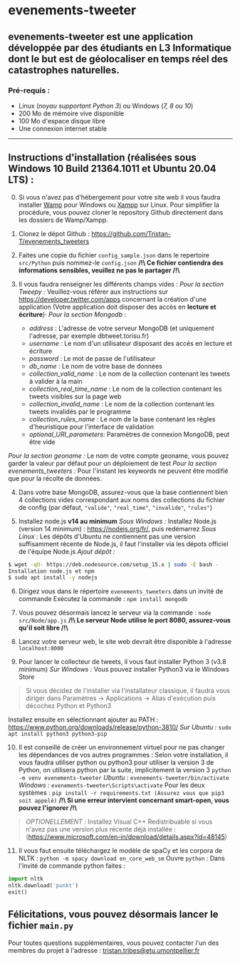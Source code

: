 # evenements-tweeter
evenements-tweeter est une application développée par des étudiants en L3 Informatique dont le but est de géolocaliser en temps réel des catastrophes naturelles.
---
### Pré-requis : 
* Linux (*noyau supportant Python 3*) ou Windows (*7, 8 ou 10*)
* 200 Mo de mémoire vive disponible
* 100 Mo d'espace disque libre
* Une connexion internet stable
---
Instructions d'installation (réalisées sous Windows 10 Build 21364.1011 et Ubuntu 20.04 LTS) :
---
0. Si vous n'avez pas d'hébergement pour votre site web il vous faudra installer [Wamp](https://www.wampserver.com/) pour Windows ou [Xampp](https://doc.ubuntu-fr.org/xampp) sur Linux. 
Pour simplifier la procédure, vous pouvez cloner le repository Github directement dans les dossiers de Wamp/Xampp.

1. Clonez le dépot Github : https://github.com/Tristan-T/evenements_tweeters
 
2. Faites une copie du fichier `config_sample.json` dans le repertoire `src/Python` puis nommez-le `config.json`
**/!\ Ce fichier contiendra des informations sensibles, veuillez ne pas le partager /!\\**

3. Il vous faudra renseigner les différents champs vides :
*Pour la section Tweepy* : Veuillez-vous référer aux instructions sur https://developer.twitter.com/apps concernant la création d'une application (Votre application doit disposer des accès en **lecture et écriture**)·
*Pour la section Mongodb* :
	- *address* : L'adresse de votre serveur MongoDB (et uniquement l'adresse, par exemple dbtweet.torisu.fr)
	- *username* : Le nom d'un utilisateur disposant des accés en lecture et écriture
	- *password* : Le mot de passe de l'utilisateur
	- *db_name* : Le nom de votre base de données
	- *collection_valid_name* : Le nom de la collection contenant les tweets à valider à la main
    - *collection_real_time_name* : Le nom de la collection contenant les tweets visibles sur la page web
	- *collection_invalid_name* : Le nom de la collection contenant les tweets invalidés par le programme
    - *collection_rules_name* : Le nom de la base contenant les règles d'heuristique pour l'interface de validation
    - *optional_URI_parameters*: Paramètres de connexion MongoDB, peut être vide

*Pour la section geoname :* Le nom de votre compte geoname, vous pouvez garder la valeur par défaut pour un déploiement de test
*Pour la section evenements_tweeters :* Pour l'instant les keywords ne peuvent être modifié que pour la récolte de données.

4. Dans votre base MongoDB, assurez-vous que la base contiennent bien 4 collections vides correspondant aux noms des collections du fichier de config (par défaut, `"valide"`, `"real_time"`, `"invalide"`, `"rules"`)

5. Installez node.js **v14 au minimum**
*Sous Windows :* Installez Node.js (version 14 minimum) : https://nodejs.org/fr/, puis redémarrez
*Sous Linux :* Les dépôts d'Ubuntu ne contiennent pas une version suffisamment récente de Node.js, il faut l'installer via les dépots officiel de l'équipe Node.js
*Ajout dépôt :*
```bash
$ wget -qO- https://deb.nodesource.com/setup_15.x | sudo -E bash -
Installation node.js et npm
$ sudo apt install -y nodejs
```

6. Dirigez vous dans le répertoire `evenements_tweeters` dans un invité de commande
Exécutez la commande :
`npm install mongodb`

7. Vous pouvez désormais lancez le serveur via la commande : 
`node src/Node/app.js`
**/!\ Le serveur Node utilise le port 8080, assurez-vous qu'il soit libre /!\\**

8. Lancez votre serveur web, le site web devrait être disponible à l'adresse `localhost:8080`

9. Pour lancer le collecteur de tweets, il vous faut installer Python 3 (v3.8 minimum)
*Sur Windows :* Vous pouvez installer Python3 via le Windows Store
>Si vous décidez de l'installer via l'installateur classique, il faudra vous diriger dans Paramètres -> Applications -> Alias d'exécution puis décochez Python et Python3

Installez ensuite en sélectionnant ajouter au PATH : https://www.python.org/downloads/release/python-3810/
*Sur Ubuntu :* `sudo apt install python3 python3-pip`

10. Il est conseillé de créer un environnement virtuel pour ne pas changer les dépendances de vos autres programmes :
Selon votre installation, il vous faudra utiliser python ou python3 pour utiliser la version 3 de Python, on utilisera python par la suite, implicitement la version 3
`python -m venv evenements-tweeter`
*Ubuntu :*
`evenements-tweeter/bin/activate`
*Windows :*
`evenements-tweeter\Scripts\activate`
Pour les deux systèmes :
`pip install -r requirements.txt (Assurez vous que pip3 soit appelé)`
**/!\ Si une erreur intervient concernant smart-open, vous pouvez l'ignorer /!\\**
>*OPTIONELLEMENT :*
Installez Visual C++ Redistribuable si vous n'avez pas une version plus récente déjà installée :(https://www.microsoft.com/en-in/download/details.aspx?id=48145)

11. Il vous faut ensuite téléchargez le modèle de spaCy et les corpora de NLTK :
`python -m spacy download en_core_web_sm`
Ouvre `python` :
Dans l'invité de commande python faites :
```python
import nltk
nltk.download('punkt')
exit()
```
Félicitations, vous pouvez désormais lancer le fichier ```main.py```
----
Pour toutes questions supplémentaires, vous pouvez contacter l'un des membres du projet à l'adresse : tristan.tribes@etu.umontpellier.fr
